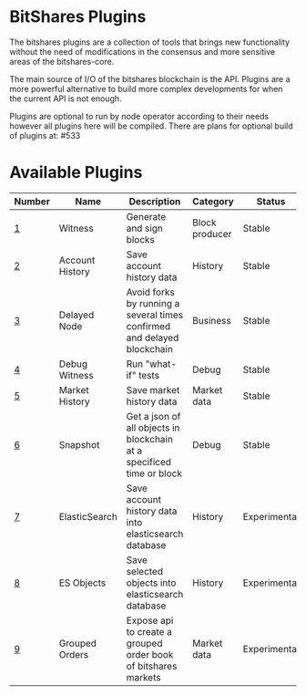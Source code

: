 # BitShares Plugins

The bitshares plugins are a collection of tools that brings new functionality without the need of modifications in the consensus and more sensitive areas of the bitshares-core.

The main source of I/O of the bitshares blockchain is the API. Plugins are a more powerful alternative to build more complex developments for when the current API is not enough.

Plugins are optional to run by node operator according to their needs however all plugins here will be compiled. There are plans for optional build of plugins at: #533 

# Available Plugins

Number              | Name                     | Description                                                                 | Category       | Status
--------------------|--------------------------|-----------------------------------------------------------------------------|----------------|--------
[1](witness)        | Witness                  | Generate and sign blocks                                                    | Block producer | Stable
[2](account_history)| Account History          | Save account history data                                                   | History        | Stable
[3](delayed_node)   | Delayed Node             | Avoid forks by running a several times confirmed and delayed blockchain     | Business       | Stable
[4](debug_witness)  | Debug Witness            | Run "what-if" tests                                                         | Debug          | Stable
[5](market_history) | Market History           | Save market history data                                                    | Market data    | Stable
[6](snapshot)       | Snapshot                 | Get a json of all objects in blockchain at a specificed time or block       | Debug          | Stable
[7](elasticsearch)  | ElasticSearch            | Save account history data into elasticsearch database                       | History        | Experimental
[8](es_objects)     | ES Objects               | Save selected objects into elasticsearch database                           | History        | Experimental
[9](grouped_orders) | Grouped Orders           | Expose api to create a grouped order book of bitshares markets              | Market data    | Experimental